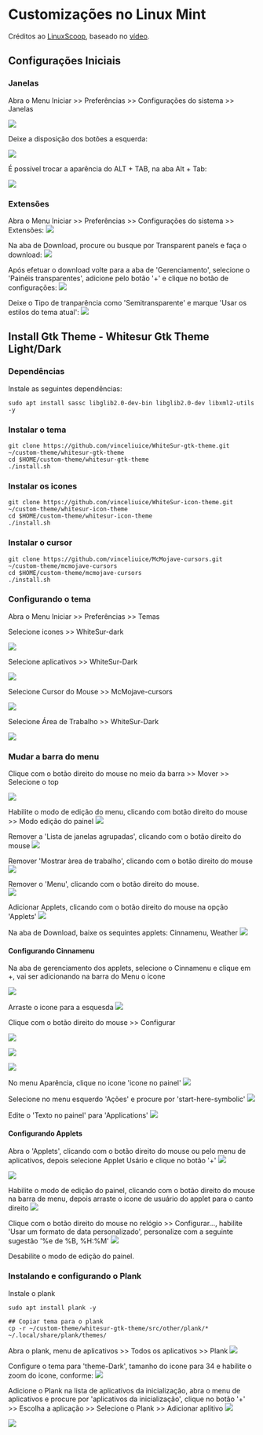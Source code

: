 # Customizações no Linux Mint

Créditos ao [LinuxScoop](https://www.youtube.com/c/LinuxScoop), baseado no [vídeo](https://www.youtube.com/watch?v=DMs7DX3Um9E).

## Configurações Iniciais

### Janelas

Abra o Menu Iniciar >> Preferências >> Configurações do sistema >> Janelas

![](assets/img/clm-001.png)

Deixe a disposição dos botões a esquerda:

![](assets/img/clm-002.png)

É possível trocar a aparência do ALT + TAB, na aba Alt + Tab:

![](assets/img/clm-003.png)

### Extensões

Abra o Menu Iniciar >> Preferências >> Configurações do sistema >> Extensões:
![](assets/img/clm-004.png)

Na aba de Download, procure ou busque por Transparent panels e faça o download:
![](assets/img/clm-005.png)

Após efetuar o download volte para a aba de 'Gerenciamento', selecione o 'Painéis transparentes', adicione pelo botão '+' e clique no botão de configurações:
![](assets/img/clm-006.png)

Deixe o Tipo de tranparência como 'Semitransparente' e marque 'Usar os estilos do tema atual':
![](assets/img/clm-007.png)

## Install Gtk Theme - Whitesur Gtk Theme Light/Dark

### Dependências
Instale as seguintes dependências:
```
sudo apt install sassc libglib2.0-dev-bin libglib2.0-dev libxml2-utils -y
```

### Instalar o tema
```
git clone https://github.com/vinceliuice/WhiteSur-gtk-theme.git ~/custom-theme/whitesur-gtk-theme
cd $HOME/custom-theme/whitesur-gtk-theme
./install.sh
```

### Instalar os icones
```
git clone https://github.com/vinceliuice/WhiteSur-icon-theme.git ~/custom-theme/whitesur-icon-theme
cd $HOME/custom-theme/whitesur-icon-theme
./install.sh
```

### Instalar o cursor
```
git clone https://github.com/vinceliuice/McMojave-cursors.git ~/custom-theme/mcmojave-cursors
cd $HOME/custom-theme/mcmojave-cursors
./install.sh
```

### Configurando o tema

Abra o Menu Iniciar >> Preferências >> Temas

Selecione icones >> WhiteSur-dark

![](assets/img/clm-008.png)


Selecione aplicativos >> WhiteSur-Dark

![](assets/img/clm-009.png)


Selecione Cursor do Mouse >> McMojave-cursors

![](assets/img/clm-010.png)


Selecione Área de Trabalho >> WhiteSur-Dark

![](assets/img/clm-011.png)


### Mudar a barra do menu

Clique com o botão direito do mouse no meio da barra >> Mover >> Selecione o top

![](assets/img/clm-012.png)


Habilite o modo de edição do menu, clicando com botão direito do mouse >> Modo edição do painel
![](assets/img/clm-013.png)


Remover a 'Lista de janelas agrupadas', clicando com o botão direito do mouse
![](assets/img/clm-014.png)


Remover 'Mostrar àrea de trabalho', clicando com o botão direito do mouse
![](assets/img/clm-015.png)


Remover o 'Menu', clicando com o botão direito do mouse.<br>
![](assets/img/clm-016.png)


Adicionar Applets, clicando com o botão direito do mouse na opção 'Applets'
![](assets/img/clm-017.png)


Na aba de Download, baixe os sequintes applets: Cinnamenu, Weather 
![](assets/img/clm-018.png)


#### Configurando Cinnamenu

Na aba de gerenciamento dos applets, selecione o Cinnamenu e clique em +, vai ser adicionando na barra do Menu o icone

![](assets/img/clm-019.png)


Arraste o icone para a esquesda
![](assets/img/clm-020.png)


Clique com o botão direito do mouse >> Configurar

![](assets/img/clm-021.png)

![](assets/img/clm-022.png)

![](assets/img/clm-023.png)


No menu Aparência, clique no icone 'icone no painel'
![](assets/img/clm-024.png)


Selecione no menu esquerdo 'Ações' e procure por 'start-here-symbolic'
![](assets/img/clm-025.png)


Edite o 'Texto no painel' para 'Applications'
![](assets/img/clm-026.png)


#### Configurando Applets

Abra o 'Applets', clicando com o botão direito do mouse ou pelo menu de aplicativos, depois selecione Applet Usário e clique no botão '+'
![](assets/img/clm-027.png)

![](assets/img/clm-028.png)


Habilite o modo de edição do painel, clicando com o botão direito do mouse na barra de menu, depois arraste o icone de usuário do applet para o canto direito
![](assets/img/clm-029.png)


Clique com o botão direito do mouse no relógio >> Configurar..., habilite 'Usar um formato de data personalizado', personalize com a seguinte sugestão '%e de %B, %H:%M'
![](assets/img/clm-030.png)


Desabilite o modo de edição do painel.


### Instalando e configurando o Plank

Instale o plank
```
sudo apt install plank -y

## Copiar tema para o plank
cp -r ~/custom-theme/whitesur-gtk-theme/src/other/plank/* ~/.local/share/plank/themes/
```

Abra o plank, menu de aplicativos >> Todos os aplicativos >> Plank
![](assets/img/clm-031.png)


Configure o tema para 'theme-Dark', tamanho do icone para 34 e habilite o zoom do icone, conforme:
![](assets/img/clm-032.png)


Adicione o Plank na lista de aplicativos da inicialização, abra o menu de aplicativos e procure por 'aplicativos da inicialização', clique no botão '+' >> Escolha a aplicação >> Selecione o Plank >> Adicionar aplitivo
![](assets/img/clm-033.png)

![](assets/img/clm-034.png)